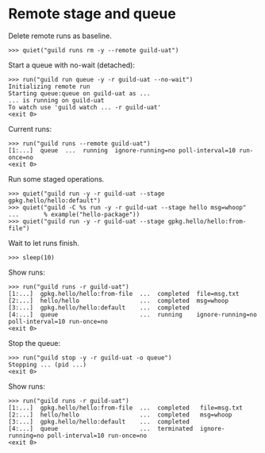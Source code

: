 # Remote stage and queue

Delete remote runs as baseline.

    >>> quiet("guild runs rm -y --remote guild-uat")

Start a queue with no-wait (detached):

    >>> run("guild run queue -y -r guild-uat --no-wait")
    Initializing remote run
    Starting queue:queue on guild-uat as ...
    ... is running on guild-uat
    To watch use 'guild watch ... -r guild-uat'
    <exit 0>

Current runs:

    >>> run("guild runs --remote guild-uat")
    [1:...]  queue  ...  running  ignore-running=no poll-interval=10 run-once=no
    <exit 0>

Run some staged operations.

    >>> quiet("guild run -y -r guild-uat --stage gpkg.hello/hello:default")
    >>> quiet("guild -C %s run -y -r guild-uat --stage hello msg=whoop"
    ...       % example("hello-package"))
    >>> quiet("guild run -y -r guild-uat --stage gpkg.hello/hello:from-file")

Wait to let runs finish.

    >>> sleep(10)

Show runs:

    >>> run("guild runs -r guild-uat")
    [1:...]  gpkg.hello/hello:from-file  ...  completed  file=msg.txt
    [2:...]  hello/hello                 ...  completed  msg=whoop
    [3:...]  gpkg.hello/hello:default    ...  completed
    [4:...]  queue                       ...  running    ignore-running=no poll-interval=10 run-once=no
    <exit 0>

Stop the queue:

    >>> run("guild stop -y -r guild-uat -o queue")
    Stopping ... (pid ...)
    <exit 0>

Show runs:

    >>> run("guild runs -r guild-uat")
    [1:...]  gpkg.hello/hello:from-file  ...  completed   file=msg.txt
    [2:...]  hello/hello                 ...  completed   msg=whoop
    [3:...]  gpkg.hello/hello:default    ...  completed
    [4:...]  queue                       ...  terminated  ignore-running=no poll-interval=10 run-once=no
    <exit 0>
